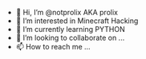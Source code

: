 - 👋 Hi, I’m @notprolix AKA prolix
- 👀 I’m interested in Minecraft Hacking
- 🌱 I’m currently learning PYTHON
- 💞️ I’m looking to collaborate on ...
- 📫 How to reach me ...

<!---
notprolix/notprolix is a ✨ special ✨ repository because its `README.md` (this file) appears on your GitHub profile.
You can click the Preview link to take a look at your changes.
--->
